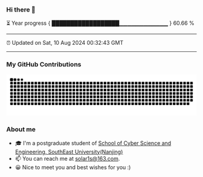 ### Hi there 👋

⏳ Year progress { ██████████████████▁▁▁▁▁▁▁▁▁▁▁▁ } 60.66 %

---

⏰ Updated on Sat, 10 Aug 2024 00:32:43 GMT

---
### My GitHub Contributions    

![](https://raw.githubusercontent.com/chenzongyao200127/chenzongyao200127/main/assets/github-contribution-grid-snake.svg)          

### About me   

- 🎓 I'm a postgraduate student of [School of Cyber Science and Engineering, SouthEast University(Nanjing)](https://www.seu.edu.cn/)
- 📫 You can reach me at [solar1s@163.com](mailto:solar1s@163.com).
- 😀 Nice to meet you and best wishes for you :)  


